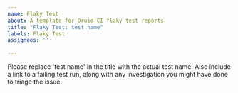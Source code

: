 ```yaml
---
name: Flaky Test
about: A template for Druid CI flaky test reports
title: "Flaky Test: test name"
labels: Flaky Test
assignees: ''

---
```


Please replace 'test name' in the title with the actual test name. Also include a link to a failing test run, along with any investigation you might have done to triage the issue.
